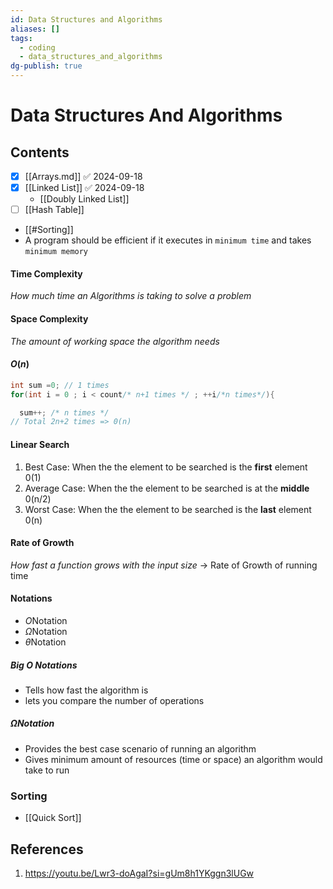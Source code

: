 ```yaml
---
id: Data Structures and Algorithms
aliases: []
tags:
  - coding
  - data_structures_and_algorithms
dg-publish: true
---
```

# Data Structures And Algorithms

## Contents

- [x] [[Arrays.md]] ✅ 2024-09-18
- [x] [[Linked List]] ✅ 2024-09-18
  - [[Doubly Linked List]]
- [ ] [[Hash Table]]

- [[#Sorting]]
- A program should be efficient if it executes in `minimum time` and takes `minimum memory`

#### Time Complexity

_How much time an Algorithms is taking to solve a problem_

#### Space Complexity

_The amount of working space the algorithm needs_

#### $O(n)$

```c
int sum =0; // 1 times
for(int i = 0 ; i < count/* n+1 times */ ; ++i/*n times*/){

  sum++; /* n times */
// Total 2n+2 times => 0(n)

```

#### Linear Search

1. Best Case: When the the element to be searched is the **first** element
   0(1)
2. Average Case: When the the element to be searched is at the **middle**
   0(n/2)
3. Worst Case: When the the element to be searched is the **last** element
   0(n)

#### Rate of Growth

_How fast a function grows with the input size_ -> Rate of Growth of running time

#### Notations

- $O \text{Notation}$
- $\Omega \text{Notation}$
- $\theta \text{Notation}$

##### Big O Notations

- Tells how fast the algorithm is
- lets you compare the number of operations

##### $\Omega \text{Notation}$

- Provides the best case scenario of running an algorithm
- Gives minimum amount of resources (time or space) an algorithm would take to run

### Sorting

- [[Quick Sort]]

## References

1. https://youtu.be/Lwr3-doAgaI?si=gUm8h1YKggn3lUGw
